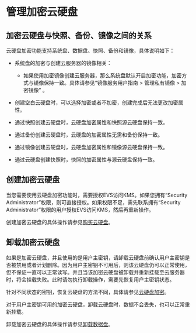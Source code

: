 # 管理加密云硬盘<a name="evs_01_0009"></a>


## 加密云硬盘与快照、备份、镜像之间的关系<a name="section3026922421034"></a>

云硬盘加密功能支持系统盘、数据盘、快照、备份和镜像，具体说明如下：

-   系统盘的加密与创建云服务器的镜像相关：
    -   如果使用加密镜像创建云服务器，那么系统盘默认开启加密功能，加密方式与镜像保持一致。具体请参见“镜像服务用户指南 \> 管理私有镜像 \> 加密镜像” 。

-   创建空白云硬盘时，可以选择加密或者不加密，创建完成后无法更改加密属性。
-   通过快照创建云硬盘时，云硬盘加密属性和快照源云硬盘保持一致。
-   通过备份创建云硬盘时，云硬盘的加密属性无需和备份保持一致。
-   通过镜像创建云硬盘时，云硬盘加密属性和镜像源云硬盘保持一致。
-   通过云硬盘创建快照时，快照的加密属性与源云硬盘保持一致。

## 创建加密云硬盘<a name="section909365011371"></a>

当您需要使用云硬盘加密功能时，需要授权EVS访问KMS。如果您拥有“Security Administrator”权限，则可直接授权。如果权限不足，需先联系拥有“Security Administrator”权限的用户授权EVS访问KMS，然后再重新操作。

创建加密云硬盘的具体操作请参见[购买云硬盘](https://support.huaweicloud.com/qs-evs/zh-cn_topic_0021738346.html)。

## 卸载加密云硬盘<a name="section54711302212445"></a>

如果是加密云硬盘，并且使用的是用户主密钥，请卸载云硬盘前确认用户主密钥是否被禁用或者计划删除。因为用户主密钥不可用后，则该云硬盘仍可以正常使用，但不保证一直可以正常读写。并且当该加密云硬盘被卸载并重新挂载至云服务器时，将会挂载失败。此时请勿执行卸载操作，需要先恢复用户主密钥状态。

针对不同状态的密钥，恢复云硬盘的方法不同，具体请参见[云硬盘加密](https://support.huaweicloud.com/productdesc-evs/evs_01_0001.html)。

对于用户主密钥可用的加密云硬盘，卸载云硬盘时，数据不会丢失，也可以正常重新挂载。

卸载加密云硬盘的具体操作请参见[卸载数据盘](卸载数据盘.md)。

